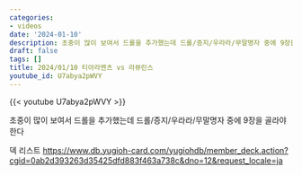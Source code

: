 ```yaml
---
categories:
- videos
date: '2024-01-10'
description: 초중이 많이 보여서 드롤을 추가했는데 드롤/증지/우라라/무말명자 중에 9장을 골라야한다
draft: false
tags: []
title: 2024/01/10 티아라멘츠 vs 라뷰린스
youtube_id: U7abya2pWVY
---
```



{{< youtube U7abya2pWVY >}}

초중이 많이 보여서 드롤을 추가했는데 드롤/증지/우라라/무말명자 중에 9장을 골라야한다

덱 리스트
https://www.db.yugioh-card.com/yugiohdb/member_deck.action?cgid=0ab2d393263d35425dfd883f463a738c&dno=12&request_locale=ja